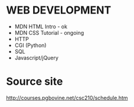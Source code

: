 # WEB DEVELOPMENT
- MDN HTML Intro - ok
- MDN CSS Tutorial - ongoing
- HTTP
- CGI (Python)
- SQL
- Javascript/jQuery

# Source site
http://courses.pgbovine.net/csc210/schedule.htm
